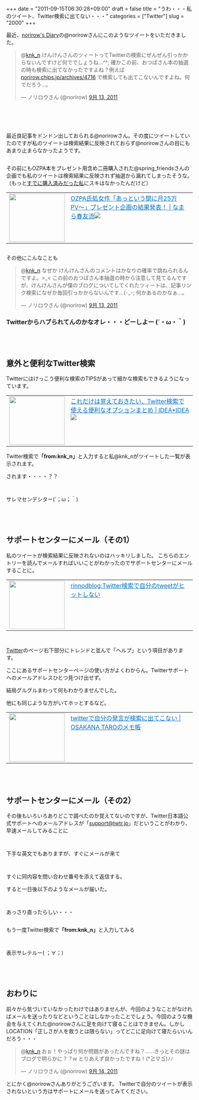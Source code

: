 +++
date = "2011-09-15T06:30:28+09:00"
draft = false
title = "うわ・・・私のツイート、Twitter検索に出てない・・・"
categories = ["Twitter"]
slug = "2000"
+++

最近、<a href="http://norirow.chips.jp/" target="_blank">norirow's Diary</a>の@norirowさんにこのようなツイートをいただきました。

<blockquote class="twitter-tweet" data-in-reply-to="113543471909961728" lang="ja"><p>@<a href="https://twitter.com/knk_n">knk_n</a> けんけんさんのツィートってTwitterの検索にぜんぜん引っかからないんですけど何ででしょうね…^^; 確かこの前、おつぱさん本の抽選の時も検索に出てなかったですよね？例えば <a href="http://t.co/E7Ho87t" title="http://norirow.chips.jp/archives/4716">norirow.chips.jp/archives/4716</a> で検索しても出てこないんですよね。何でだろう…。</p>&mdash; ノリロウさん (@norirow) <a href="https://twitter.com/norirow/status/113568245549772800" data-datetime="2011-09-13T11:02:34+00:00">9月 13, 2011</a></blockquote>

<!--more--><p style="margin-top: 6em;">
最近良記事をドンドン出しておられる@norirowさん。その度にツイートしていたのですが私のツイートは検索結果に反映されておらず@norirowさんの目にもあまり止まらなかったようです。
<p style="margin-top: 2em;">
その前にもOZPA本をプレゼント用含め二冊購入された@spring_friendsさんの企画でも私のツイートは検索結果に反映されず抽選から漏れてしまったそうな。（もっと<a href="http://knk-n.com/2011/09/02/ozpa25pv/" target="_blank">すでに購入済みだった私</a>にスキはなかったんだけど）

<table border="0"><td valign="top" width="150"><a href="http://harutomo-ryu.com/archives/2011-09-07/191113.html" target="_blank"><img border="0" src="http://capture.heartrails.com/150x130/shadow?http://harutomo-ryu.com/archives/2011-09-07/191113.html" width="150" height="130" /></a></td><td valign="top"><a style="color:#0070C5;" href="http://harutomo-ryu.com/archives/2011-09-07/191113.html" target="_blank">OZPA氏処女作「あっという間に月25万PV〜」プレゼント企画の結果発表！ | なまら春友流</a><a href="http://b.hatena.ne.jp/entry/http://harutomo-ryu.com/archives/2011-09-07/191113.html" target="_blank"><img border="0" src="http://b.hatena.ne.jp/entry/image/http://harutomo-ryu.com/archives/2011-09-07/191113.html" /></a></td></table>
<p style="margin-top: 2em;">

その他にこんなことも

<blockquote class="twitter-tweet" data-in-reply-to="113571983870005248" lang="ja"><p>@<a href="https://twitter.com/knk_n">knk_n</a> なぜか けんけんさんのコメントはかなりの確率で跳ねられるんですよ。&gt;_&lt; この前のおつぱさん本抽選の時から注意して見てるんですが、けんけんさんが僕のブログについてしてくれたツィートは、記事リンク検索になぜか毎回引っかからないんです…(･_･; 何かあるのかなぁ…。</p>&mdash; ノリロウさん (@norirow) <a href="https://twitter.com/norirow/status/113573495782375424" data-datetime="2011-09-13T11:23:26+00:00">9月 13, 2011</a></blockquote>

<h3>Twitterからハブられてんのかなオレ・・・どーしよー (´・ω・｀)</h3>
<p style="margin-top: 6em;">
<h2>意外と便利なTwitter検索</h2>
Twitterにはけっこう便利な検索のTIPSがあって細かな検索もできるようになっています。
<p style="margin-top: 1em;">
<table border="0"><td valign="top" width="150"><a href="http://www.ideaxidea.com/archives/2009/06/twitter_search_options.html" target="_blank"><img border="0" src="http://capture.heartrails.com/150x130/shadow?http://www.ideaxidea.com/archives/2009/06/twitter_search_options.html" width="150" height="130" /></a></td><td valign="top"><a style="color:#0070C5;" href="http://www.ideaxidea.com/archives/2009/06/twitter_search_options.html" target="_blank">これだけは覚えておきたい、Twitter検索で使える便利なオプションまとめ | IDEA*IDEA</a><a href="http://b.hatena.ne.jp/entry/http://www.ideaxidea.com/archives/2009/06/twitter_search_options.html" target="_blank"><img border="0" src="http://b.hatena.ne.jp/entry/image/http://www.ideaxidea.com/archives/2009/06/twitter_search_options.html" /></a></td></table>
<p style="margin-top: 1em;">
Twitter検索で<strong>「from:knk_n」</strong>と入力すると私@knk_nがツイートした一覧が表示されます。
<p style="margin-top: 1em;">
されます・・・・？？
<p style="margin-top: 2em;">
<a href="https://knk-n.com/images/2011/09/twittersearchfromknkn.png"><img style="display:block; margin-left:auto; margin-right:auto;" border="0" height="" src="https://knk-n.com/images/2011/09/twittersearchfromknkn.png" alt="" width="" /></a>
<p style="margin-top: 1em;">
サレマセンデシター(´；ω；｀)

<p style="margin-top: 6em;">
<h2>サポートセンターにメール（その1）</h2>
私のツイートが検索結果に反映されないのはハッキリしました。
こちらのエントリーを読んでメールすればいいことがわかったのでサポートセンターにメールすることに。

<table border="0"><td valign="top" width="150"><a href="http://blog.livedoor.jp/rinnodblog/archives/712794.html" target="_blank"><img border="0" src="http://capture.heartrails.com/150x130/shadow?http://blog.livedoor.jp/rinnodblog/archives/712794.html" alt="" width="150" height="130" /></a></td><td valign="top"><a style="color:#0070C5;" href="http://blog.livedoor.jp/rinnodblog/archives/712794.html" target="_blank">rinnodblog:Twitter検索で自分のtweetがヒットしない</a><a href="http://b.hatena.ne.jp/entry/http://blog.livedoor.jp/rinnodblog/archives/712794.html" target="_blank"><img border="0" src="http://b.hatena.ne.jp/entry/image/http://blog.livedoor.jp/rinnodblog/archives/712794.html" alt="" /></a></td></table>

<p style="margin-top: 2em;">
<a href="https://knk-n.com/images/2011/09/twitterhelp.jpg"><img style="display:block; margin-left:auto; margin-right:auto;" border="0" height="" src="https://knk-n.com/images/2011/09/twitterhelp.jpg" alt="" width="" /></a>

<a href="https://twitter.com/" target="_blank">Twitter</a>のページ右下部分にトレンドと並んで「ヘルプ」という項目があります。

ここにあるサポートセンターページの使い方がよくわからん。Twitterサポートへのメールアドレスひとつ見つけ出せず。
<p style="margin-top: 1em;">
結局グルグルまわって何もわかりませんでした。
<p style="margin-top: 1em;">
他にも同じような方がいてホッとするなど。


<table border="0"><td valign="top" width="150"><a href="http://blog.osakana.net/archives/363" target="_blank"><img border="0" src="http://capture.heartrails.com/150x130/shadow?http://blog.osakana.net/archives/363" alt="" width="150" height="130" /></a></td><td valign="top"><a style="color:#0070C5;" href="http://blog.osakana.net/archives/363" target="_blank">twitterで自分の発言が検索に出てこない | OSAKANA TAROのメモ帳</a><a href="http://b.hatena.ne.jp/entry/http://blog.osakana.net/archives/363" target="_blank"><img border="0" src="http://b.hatena.ne.jp/entry/image/http://blog.osakana.net/archives/363" alt="" /></a></td></table>

<p style="margin-top: 6em;">
<h2>サポートセンターにメール（その2）</h2>

その後もいろいろありどこで調べたのか覚えてないのですが、Twitter日本語公式サポートへのメールアドレスが「<a href="mailto:support@twtr.jp" target="_blank">support@twtr.jp</a>」だということがわかり、早速メールしてみることに
<p style="margin-top: 2em;">
<a href="https://knk-n.com/images/2011/09/twittermail-1.jpg"><img style="display:block; margin-left:auto; margin-right:auto;" border="0" height="" src="https://knk-n.com/images/2011/09/twittermail-1.jpg" alt="" width="" /></a>
<p style="margin-top: 1em;">
下手な英文でもありますが、すぐにメールが来て
<p style="margin-top: 2em;">
<a href="https://knk-n.com/images/2011/09/twittermail1.jpg"><img style="display:block; margin-left:auto; margin-right:auto;" border="0" height="" src="https://knk-n.com/images/2011/09/twittermail1.jpg" alt="" width="" /></a>
<p style="margin-top: 1em;">
すぐに同内容を問い合わせ番号を添えて返信する。
<p style="margin-top: 1em;">
すると一日後以下のようなメールが届いた。
<p style="margin-top: 2em;">
<a href="https://knk-n.com/images/2011/09/twittermail-2.jpg"><img style="display:block; margin-left:auto; margin-right:auto;" border="0" height="" src="https://knk-n.com/images/2011/09/twittermail-2.jpg" alt="" width="" /></a>
<p style="margin-top: 1em;">
あっさり直ったらしい・・・
<p style="margin-top: 2em;">
もう一度Twitter検索で<strong>「from:knk_n」</strong>と入力してみる
<p style="margin-top: 2em;">
<a href="https://knk-n.com/images/2011/09/twittersearch.jpg"><img style="display:block; margin-left:auto; margin-right:auto;" border="0" height="" src="https://knk-n.com/images/2011/09/twittersearch.jpg" alt="" width="" /></a>
<p style="margin-top: 1em;">
表示サレテルー( ；∀；)

<p style="margin-top: 6em;">
<h2>おわりに</h2>
前々から気づいていなかったわけではありませんが、今回のようなことがなければメールを送ったりなどということはしなかったことでしょう。今回のような機会を与えてくれた@norirowさんに足を向けて寝ることはできません。しかしLOCATION「正しさが人を救うとは限らない」ってどこに足向けて寝たらいいんだろう・・・

<blockquote class="twitter-tweet" data-in-reply-to="114011701367668736" lang="ja"><p>@<a href="https://twitter.com/knk_n">knk_n</a> おぉ！やっぱり何か問題があったんですね？……きっとその謎はブログで明らかに？？w とりあえず良かったですね！(*≧∇≦)ﾉﾉ</p>&mdash; ノリロウさん (@norirow) <a href="https://twitter.com/norirow/status/114012390252756993" data-datetime="2011-09-14T16:27:26+00:00">9月 14, 2011</a></blockquote>

とにかく@norirowさんありがとうございます。
Twitterで自分のツイートが表示されないという方はサポートにメールを送ってみてください。
